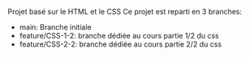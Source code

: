 Projet basé sur le HTML et le CSS
Ce projet est reparti en 3 branches:

- main: Branche initiale
- feature/CSS-1-2: branche dédiée au cours partie 1/2 du css
- feature/CSS-2-2: branche dédiée au cours partie 2/2 du css
